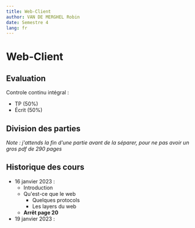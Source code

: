 ```yaml
---
title: Web-Client
author: VAN DE MERGHEL Robin
date: Semestre 4
lang: fr
---
```


# Web-Client

## Evaluation

Controle continu intégral :
- TP (50%)
- Écrit (50%)

## Division des parties

*Note : j'attends la fin d'une partie avant de la séparer, pour ne pas avoir un gros pdf de 290 pages*




## Historique des cours

- 16 janvier 2023 :
  - Introduction
  - Qu'est-ce que le web
    - Quelques protocols
    - Les layers du web
  - **Arrêt page 20**
- 19 janvier 2023 :
  